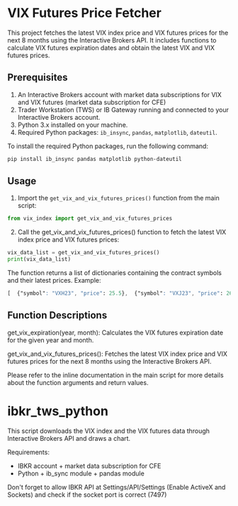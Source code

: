 # VIX Futures Price Fetcher

This project fetches the latest VIX index price and VIX futures prices for the next 8 months using the Interactive Brokers API. It includes functions to calculate VIX futures expiration dates and obtain the latest VIX and VIX futures prices.

## Prerequisites

1. An Interactive Brokers account with market data subscriptions for VIX and VIX futures (market data subscription for CFE) 
2. Trader Workstation (TWS) or IB Gateway running and connected to your Interactive Brokers account.
3. Python 3.x installed on your machine.
4. Required Python packages: `ib_insync`, `pandas`, `matplotlib`, `dateutil`.

To install the required Python packages, run the following command:

```bash
pip install ib_insync pandas matplotlib python-dateutil
```
## Usage

1. Import the `get_vix_and_vix_futures_prices()` function from the main script:

```python
from vix_index import get_vix_and_vix_futures_prices
```

2. Call the get_vix_and_vix_futures_prices() function to fetch the latest VIX index price and VIX futures prices:
```python
vix_data_list = get_vix_and_vix_futures_prices()
print(vix_data_list)
```

The function returns a list of dictionaries containing the contract symbols and their latest prices. Example:

```css
[  {"symbol": "VXH23", "price": 25.5},  {"symbol": "VXJ23", "price": 26.3},  ...]
```

## Function Descriptions

get_vix_expiration(year, month): Calculates the VIX futures expiration date for the given year and month.

get_vix_and_vix_futures_prices(): Fetches the latest VIX index price and VIX futures prices for the next 8 months using the Interactive Brokers API.

Please refer to the inline documentation in the main script for more details about the function arguments and return values.

# ibkr_tws_python

This script downloads the VIX index and the VIX futures data through Interactive Brokers API and draws a chart.

Requirements:
- IBKR account + market data subscription for CFE 
- Python + ib_sync module + pandas module

Don't forget to allow IBKR API at Settings/API/Settings (Enable ActiveX and Sockets) and check if the socket port is correct (7497)